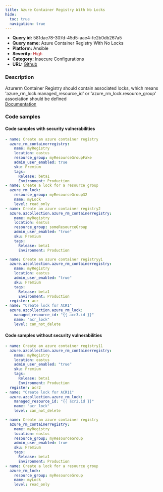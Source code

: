 ```yaml
---
title: Azure Container Registry With No Locks
hide:
  toc: true
  navigation: true
---
```


<style>
  .highlight .hll {
    background-color: #ff171742;
  }
  .md-content {
    max-width: 1100px;
    margin: 0 auto;
  }
</style>

-   **Query id:** 581dae78-307d-45d5-aae4-fe2b0db267a5
-   **Query name:** Azure Container Registry With No Locks
-   **Platform:** Ansible
-   **Severity:** <span style="color:#bb2124">High</span>
-   **Category:** Insecure Configurations
-   **URL:** [Github](https://github.com/Checkmarx/kics/tree/master/assets/queries/ansible/azure/azure_container_registry_with_no_locks)

### Description
Azurerm Container Registry should contain associated locks, which means 'azure_rm_lock.managed_resource_id' or 'azure_rm_lock.resource_group' association should be defined<br>
[Documentation](https://docs.ansible.com/ansible/latest/collections/azure/azcollection/azure_rm_lock_module.html)

### Code samples
#### Code samples with security vulnerabilities
```yaml title="Positive test num. 1 - yaml file" hl_lines="17 2"
- name: Create an azure container registry
  azure_rm_containerregistry:
    name: myRegistry
    location: eastus
    resource_group: myResourceGroupFake
    admin_user_enabled: true
    sku: Premium
    tags:
      Release: beta1
      Environment: Production
- name: Create a lock for a resource group
  azure_rm_lock:
    resource_group: myResourceGroup32
    name: myLock
    level: read_only
- name: Create an azure container registry2
  azure.azcollection.azure_rm_containerregistry:
    name: myRegistry
    location: eastus
    resource_group: someResourceGroup
    admin_user_enabled: "true"
    sku: Premium
    tags:
      Release: beta1
      Environment: Production

```
```yaml title="Positive test num. 2 - yaml file" hl_lines="2"
- name: Create an azure container registryy1
  azure.azcollection.azure_rm_containerregistry:
    name: myRegistry
    location: eastus
    admin_user_enabled: "true"
    sku: Premium
    tags:
      Release: beta1
      Environment: Production
  register: acr
- name: "Create lock for ACR1"
  azure.azcollection.azure_rm_lock:
    managed_resource_id: "{{ acr3.id }}"
    name: "acr_lock"
    level: can_not_delete

```


#### Code samples without security vulnerabilities
```yaml title="Negative test num. 1 - yaml file"
- name: Create an azure container registry11
  azure.azcollection.azure_rm_containerregistry:
    name: myRegistry
    location: eastus
    admin_user_enabled: "true"
    sku: Premium
    tags:
      Release: beta1
      Environment: Production
  register: acr2
- name: "Create lock for ACR11"
  azure.azcollection.azure_rm_lock:
    managed_resource_id: "{{ acr2.id }}"
    name: "acr_lock"
    level: can_not_delete

```
```yaml title="Negative test num. 2 - yaml file"
- name: Create an azure container registry
  azure_rm_containerregistry:
    name: myRegistry
    location: eastus
    resource_group: myResourceGroup
    admin_user_enabled: true
    sku: Premium
    tags:
      Release: beta1
      Environment: Production
- name: Create a lock for a resource group
  azure_rm_lock:
    resource_group: myResourceGroup
    name: myLock
    level: read_only

```
